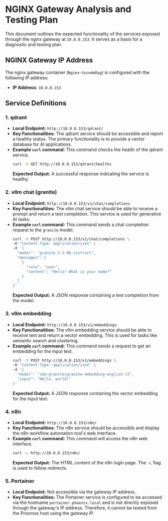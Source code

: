 # NGINX Gateway Analysis and Testing Plan

This document outlines the expected functionality of the services exposed through the nginx gateway at `10.0.0.153`. It serves as a basis for a diagnostic and testing plan.

## NGINX Gateway IP Address

The nginx gateway container (`Nginx-VscodeRag`) is configured with the following IP address:

*   **IP Address:** `10.0.0.153`

## Service Definitions

### 1. qdrant

*   **Local Endpoint:** `http://10.0.0.153/qdrant/`
*   **Key Functionalities:** The qdrant service should be accessible and report a healthy status. The primary functionality is to provide a vector database for AI applications.
*   **Example `curl` command:** This command checks the health of the qdrant service.
    ```bash
    curl -X GET http://10.0.0.153/qdrant/healthz
    ```
    **Expected Output:** A successful response indicating the service is healthy.

### 2. vllm chat (granite)

*   **Local Endpoint:** `http://10.0.0.153/v1/chat/completions`
*   **Key Functionalities:** The vllm chat service should be able to receive a prompt and return a text completion. This service is used for generative AI tasks.
*   **Example `curl` command:** This command sends a chat completion request to the `granite` model.
    ```bash
    curl -X POST http://10.0.0.153/v1/chat/completions \
    -H "Content-Type: application/json" \
    -d '{
      "model": "granite-3.3-8b-instruct",
      "messages": [
        {
          "role": "user",
          "content": "Hello! What is your name?"
        }
      ]
    }'
    ```
    **Expected Output:** A JSON response containing a text completion from the model.

### 3. vllm embedding

*   **Local Endpoint:** `http://10.0.0.153/v1/embeddings`
*   **Key Functionalities:** The vllm embedding service should be able to receive text and return a vector embedding. This is used for tasks like semantic search and clustering.
*   **Example `curl` command:** This command sends a request to get an embedding for the input text.
    ```bash
    curl -X POST http://10.0.0.153/v1/embeddings \
    -H "Content-Type: application/json" \
    -d '{
      "model": "ibm-granite/granite-embedding-english-r2",
      "input": "Hello, world!"
    }'
    ```
    **Expected Output:** A JSON response containing the vector embedding for the input text.

### 4. n8n

*   **Local Endpoint:** `http://10.0.0.153/n8n/`
*   **Key Functionalities:** The n8n service should be accessible and display the n8n workflow automation tool's web interface.
*   **Example `curl` command:** This command will access the n8n web interface.
    ```bash
    curl -L http://10.0.0.153/n8n/
    ```
    **Expected Output:** The HTML content of the n8n login page. The `-L` flag is used to follow redirects.

### 5. Portainer

*   **Local Endpoint:** Not accessible via the gateway IP address.
*   **Key Functionalities:** The Portainer service is configured to be accessed via the hostname `portainer.phoenix.local` and is not directly exposed through the gateway's IP address. Therefore, it cannot be tested from the Proxmox host using the gateway IP.
